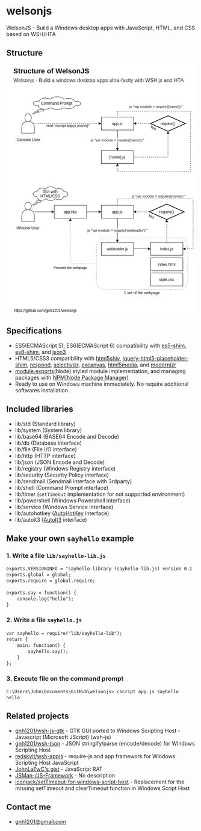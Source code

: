 # welsonjs
WelsonJS - Build a Windows desktop apps with JavaScript, HTML, and CSS based on WSH/HTA

## Structure
![Structure of WelsonJS](app/assets/img/structure.png)

## Specifications
- ES5(ECMAScript 5), ES6(ECMAScript 6) compatibility with [es5-shim](https://catswords.re.kr/go/es5shim), [es6-shim](https://catswords.re.kr/go/es6shim), and [json3](https://catswords.re.kr/go/json3)
- HTML5/CSS3 compatibility with [html5shiv](https://catswords.re.kr/go/html5shiv), [jquery-html5-placeholder-shim](https://catswords.re.kr/go/placeholdershim), [respond](https://catswords.re.kr/go/respondjs), [selectivizr](https://catswords.re.kr/go/selectivizrjs), [excanvas](https://catswords.re.kr/go/excanvasjs), [html5media](https://catswords.re.kr/go/html5media), and [modernizr](https://catswords.re.kr/go/modernizrjs)
- [module.exports](https://catswords.re.kr/go/whatisrequire)(Node) styled module implementation, and managing packages with [NPM(Node Package Manager)](https://catswords.re.kr/go/npmjs)
- Ready to use on Windows machine immediately. No require additional softwares installation.

## Included libraries
- lib/std (Standard library)
- lib/system (System library)
- lib/base64 (BASE64 Encode and Decode)
- lib/db (Database interface)
- lib/file (File I/O interface)
- lib/http (HTTP interface)
- lib/json (JSON Encode and Decode)
- lib/registry (Windows Registry interface)
- lib/security (Security Policy interface)
- lib/sendmail (Sendmail interface with 3rdparty)
- lib/shell (Command Prompt interface)
- lib/timer (`setTimeout` implementation for not supported environment)
- lib/powershell (Windows Powershell interface)
- lib/service (Windows Service interface)
- lib/autohotkey ([AutoHotKey](https://catswords.re.kr/go/autohotkey) interface)
- lib/autoit3 ([AutoIt3](https://catswords.re.kr/go/autoit3) interface)

## Make your own `sayhello` example

### 1. Write a file `lib/sayhello-lib.js`
```
exports.VERSIONINFO = "sayhello library (sayhello-lib.js) version 0.1
exports.global = global;
exports.require = global.require;

exports.say = function() {
    console.log("hello");
}
```

### 2. Write a file `sayhello.js`
```
var sayhello = require("lib/sayhello-lib");
return {
    main: function() {
        sayhello.say();
    }
};
```

### 3. Execute file on the command prompt
```
C:\Users\John\Documents\GitHub\welsonjs> cscript app.js sayhello
hello
```

## Related projects
- [gnh1201/wsh-js-gtk](https://catswords.re.kr/go/wshjsgtk) - GTK GUI ported to Windows Scripting Host - Javascript (Microsoft JScript) (wsh-js)
- [gnh1201/wsh-json](https://github.com/gnh1201/wshjson) - JSON stringify/parse (encode/decode) for Windows Scripting Host
- [redskyit/wsh-appjs](https://catswords.re.kr/go/wshappjs) - require-js and app framework for Windows Scripting Host JavaScript
- [JohnLaTwC's gist](https://catswords.re.kr/go/johnlatwcgist) - JavaScript RAT
- [JSMan-/JS-Framework](https://catswords.re.kr/go/jsmanfw) - No description
- [iconjack/setTimeout-for-windows-script-host](https://catswords.re.kr/go/wshtimer) - Replacement for the missing setTimeout and clearTimeout function in Windows Script Host

## Contact me
- gnh1201@gmail.com
